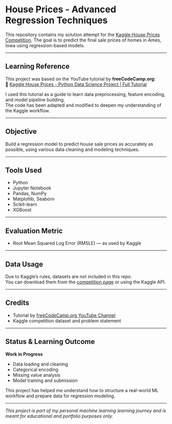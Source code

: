 #  House Prices - Advanced Regression Techniques

This repository contains my solution attempt for the [Kaggle House Prices Competition](https://www.kaggle.com/c/house-prices-advanced-regression-techniques). The goal is to predict the final sale prices of homes in Ames, Iowa using regression-based models.

---

##  Learning Reference

This project was based on the YouTube tutorial by **freeCodeCamp.org**:  
🔗 [Kaggle House Prices - Python Data Science Project | Full Tutorial](https://www.youtube.com/watch?v=BV03sQ0srcU)

I used this tutorial as a guide to learn data preprocessing, feature encoding, and model pipeline building.  
The code has been adapted and modified to deepen my understanding of the Kaggle workflow.

---

##  Objective

Build a regression model to predict house sale prices as accurately as possible, using various data cleaning and modeling techniques.

---

##  Tools Used

- Python
- Jupyter Notebook 
- Pandas, NumPy
- Matplotlib, Seaborn
- Scikit-learn 
- XGBoost



---

##  Evaluation Metric

- Root Mean Squared Log Error (RMSLE) — as used by Kaggle

---

##  Data Usage

Due to Kaggle’s rules, datasets are not included in this repo.  
You can download them from the [competition page](https://www.kaggle.com/c/house-prices-advanced-regression-techniques/data) or using the Kaggle API.

---

##  Credits

- Tutorial by [freeCodeCamp.org YouTube Channel](https://www.youtube.com/@freecodecamp)
- Kaggle competition dataset and problem statement

---

##  Status & Learning Outcome

 **Work in Progress**

-  Data loading and cleaning
-  Categorical encoding
-  Missing value analysis
-  Model training and submission

This project has helped me understand how to structure a real-world ML workflow and prepare data for regression modeling.

---

 *This project is part of my personal machine learning learning journey and is meant for educational and portfolio purposes only.*


